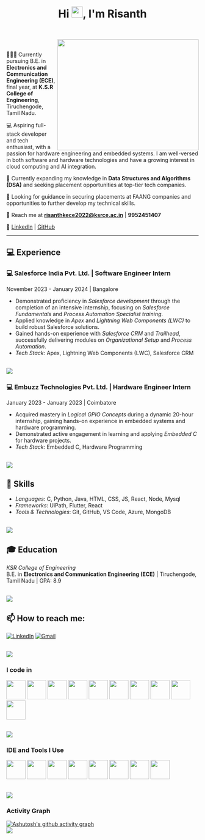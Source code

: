 <h1 align="center">Hi <img src="https://media.giphy.com/media/hvRJCLFzcasrR4ia7z/giphy.gif" width="29px">, I'm Risanth</h1>

<br>

<p><img align="right" width="370" height="290" src="https://i.pinimg.com/originals/47/f0/34/47f0342cec72b800463bf003eac1257e.gif"></p>

<br>

👨🏻‍💻 Currently pursuing B.E. in **Electronics and Communication Engineering (ECE)**, final year, at **K.S.R College of Engineering**, Tiruchengode, Tamil Nadu.

💻 Aspiring full-stack developer and tech enthusiast, with a passion for hardware engineering and embedded systems. I am well-versed in both software and hardware technologies and have a growing interest in cloud computing and AI integration.

🌱 Currently expanding my knowledge in **Data Structures and Algorithms (DSA)** and seeking placement opportunities at top-tier tech companies.

🤝 Looking for guidance in securing placements at FAANG companies and opportunities to further develop my technical skills.

📧 Reach me at **risanthkece2022@ksrce.ac.in** | **9952451407**

🔗 [LinkedIn](https://www.linkedin.com/in/risanth34/) | [GitHub](https://github.com/risanthkarthi)


---

## 💻 Experience

### 💻 Salesforce India Pvt. Ltd. | Software Engineer Intern  
November 2023 - January 2024 | Bangalore

- Demonstrated proficiency in *Salesforce development* through the completion of an intensive internship, focusing on *Salesforce Fundamentals* and *Process Automation Specialist training*.
- Applied knowledge in *Apex* and *Lightning Web Components (LWC)* to build robust Salesforce solutions.
- Gained hands-on experience with *Salesforce CRM* and *Trailhead*, successfully delivering modules on *Organizational Setup* and *Process Automation*.
- *Tech Stack:* Apex, Lightning Web Components (LWC), Salesforce CRM

<br>
<img src="https://user-images.githubusercontent.com/73097560/115834477-dbab4500-a447-11eb-908a-139a6edaec5c.gif"> 
<br>

### 💻 Embuzz Technologies Pvt. Ltd. | Hardware Engineer Intern  
January 2023 - January 2023 | Coimbatore

- Acquired mastery in *Logical GPIO Concepts* during a dynamic 20-hour internship, gaining hands-on experience in embedded systems and hardware programming.
- Demonstrated active engagement in learning and applying *Embedded C* for hardware projects.
- *Tech Stack:* Embedded C, Hardware Programming

<br>
<img src="https://user-images.githubusercontent.com/73097560/115834477-dbab4500-a447-11eb-908a-139a6edaec5c.gif"> 
<br>

## 🔧 Skills

- *Languages*: C, Python, Java, HTML, CSS, JS, React, Node, Mysql 
- *Frameworks*: UiPath, Flutter, React  
- *Tools & Technologies*: Git, GitHub, VS Code, Azure, MongoDB

<br>
<img src="https://user-images.githubusercontent.com/73097560/115834477-dbab4500-a447-11eb-908a-139a6edaec5c.gif"> 
<br>

## 🎓 Education

*KSR College of Engineering*  
B.E. in **Electronics and Communication Engineering (ECE)** | Tiruchengode, Tamil Nadu | GPA: 8.9 

<br>
<img src="https://user-images.githubusercontent.com/73097560/115834477-dbab4500-a447-11eb-908a-139a6edaec5c.gif"> 
<br>

  
## 📫 How to reach me:

[![LinkedIn](https://img.shields.io/badge/LinkedIn-0077B5?style=for-the-badge&logo=linkedin&logoColor=white)](https://www.linkedin.com/in/risanth34/) 
[![Gmail](https://img.shields.io/badge/Gmail-D14836?style=for-the-badge&logo=gmail&logoColor=white)](mailto:risanthkarthi@gmail.com)

<br>
<img src="https://user-images.githubusercontent.com/73097560/115834477-dbab4500-a447-11eb-908a-139a6edaec5c.gif"> 
<br>

### I code in
<p>
  <img height="50" width="50" src="https://img.icons8.com/color/48/000000/java-coffee-cup-logo.png" />
  <img height="50" width="50" src="https://img.icons8.com/color/48/000000/python.png" />
  <img height="50" width="50" src="https://img.icons8.com/color/48/000000/c-programming.png" />
  <img height="50" width="50" src="https://img.icons8.com/color/48/000000/html-5.png" />
  <img height="50" width="50" src="https://img.icons8.com/color/48/000000/css3.png" />
  <img height="50" width="50" src="https://img.icons8.com/color/48/000000/bootstrap.png" />
  <img height="50" width="50" src="https://img.icons8.com/color/48/000000/javascript.png"/>
  <img height="50" width="50" src="https://img.icons8.com/color/48/000000/react-native.png"/>
  <img height="50" width="50" src="https://img.icons8.com/color/48/000000/mysql-logo.png"/>
  <img height="50" width="50" src="https://img.icons8.com/color/48/000000/mongodb.png"/>  
</p>

<br>
<img src="https://user-images.githubusercontent.com/73097560/115834477-dbab4500-a447-11eb-908a-139a6edaec5c.gif"> 
<br>

### IDE and Tools I Use
<p>
  <img height="50" width="50" src="https://img.icons8.com/color/48/000000/visual-studio-code-2019.png"/>
  <img height="50" width="50" src="https://img.icons8.com/color/50/000000/git.png"/>
  <img height="50" width="50" src="https://img.icons8.com/officel/480/null/java-eclipse.png"/>
  <img height="50" width="50" src="https://img.icons8.com/color/480/null/notion--v1.png"/>
  <img height="50" width="50" src="https://img.icons8.com/doodle/48/000000/adobe-photoshop.png"/>
  <img height="50" width="50" src="https://img.icons8.com/color/48/000000/figma--v1.png"/>
  <img height="50" src="https://img.shields.io/badge/Netlify-00C7B7?style=for-the-badge&logo=netlify&logoColor=white"/>
  <img height="50" src="https://img.shields.io/badge/Adobe%20XD-FF61F6?style=for-the-badge&logo=Adobe%20XD&logoColor=white"/>
</p>

<br>
<img src="https://user-images.githubusercontent.com/73097560/115834477-dbab4500-a447-11eb-908a-139a6edaec5c.gif"> 
<br>

### Activity Graph
[![Ashutosh's github activity graph](https://github-readme-activity-graph.vercel.app/graph?username=risanthkarthi&bg_color=060505&color=ffffff&line=00eb5a&point=ffffff&area=true&hide_border=true)](https://github.com/ashutosh00710/github-readme-activity-graph)
<br>
<img src="https://user-images.githubusercontent.com/73097560/115834477-dbab4500-a447-11eb-908a-139a6edaec5c.gif"> 
<br>
